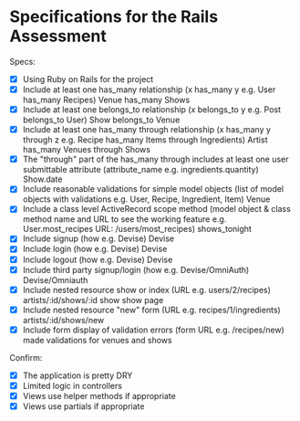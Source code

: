 # Specifications for the Rails Assessment

Specs:
- [x] Using Ruby on Rails for the project
- [x] Include at least one has_many relationship (x has_many y e.g. User has_many Recipes) Venue has_many Shows
- [x] Include at least one belongs_to relationship (x belongs_to y e.g. Post belongs_to User) Show belongs_to Venue
- [x] Include at least one has_many through relationship (x has_many y through z e.g. Recipe has_many Items through Ingredients) Artist has_many Venues through Shows
- [x] The "through" part of the has_many through includes at least one user submittable attribute (attribute_name e.g. ingredients.quantity) Show.date
- [x] Include reasonable validations for simple model objects (list of model objects with validations e.g. User, Recipe, Ingredient, Item) Venue
- [x] Include a class level ActiveRecord scope method (model object & class method name and URL to see the working feature e.g. User.most_recipes URL: /users/most_recipes) shows_tonight
- [x] Include signup (how e.g. Devise) Devise
- [x] Include login (how e.g. Devise) Devise
- [x] Include logout (how e.g. Devise) Devise
- [x] Include third party signup/login (how e.g. Devise/OmniAuth) Devise/Omniauth
- [X] Include nested resource show or index (URL e.g. users/2/recipes) artists/:id/shows/:id show show page
- [x] Include nested resource "new" form (URL e.g. recipes/1/ingredients) artists/:id/shows/new
- [x] Include form display of validation errors (form URL e.g. /recipes/new) made validations for venues and shows

Confirm:
- [X] The application is pretty DRY
- [X] Limited logic in controllers
- [X] Views use helper methods if appropriate
- [X] Views use partials if appropriate
